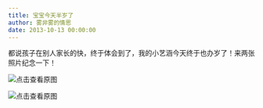 ```yaml
---
title: 宝宝今天半岁了
author: 雾非雾的情思
date: 2013-10-13 00:00:00
---
```

都说孩子在别人家长的快，终于体会到了，我的小艺涵今天终于也办岁了！来两张照片纪念一下！

![点击查看原图][attach-1227642d1d62fde571df39a6d9235be6]

![点击查看原图][attach-da00be2f10885b7fb660dc73cbc9a2d5]


[attach-1227642d1d62fde571df39a6d9235be6]: http://file.mspring.org/attach-1227642d1d62fde571df39a6d9235be6
[attach-da00be2f10885b7fb660dc73cbc9a2d5]: http://file.mspring.org/attach-da00be2f10885b7fb660dc73cbc9a2d5
